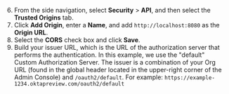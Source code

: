 6. From the side navigation, select **Security** > **API**, and then select the **Trusted Origins** tab.
7. Click **Add Origin**, enter a **Name**, and add `http://localhost:8080` as the **Origin URL**.
8. Select the **CORS** check box and click **Save**.
9. Build your issuer URL, which is the URL of the authorization server that performs the authentication. In this example, we use the "default" Custom Authorization Server. The issuer is a combination of your Org URL (found in the global header located in the upper-right corner of the Admin Console) and `/oauth2/default`. For example: `https://example-1234.oktapreview.com/oauth2/default`
